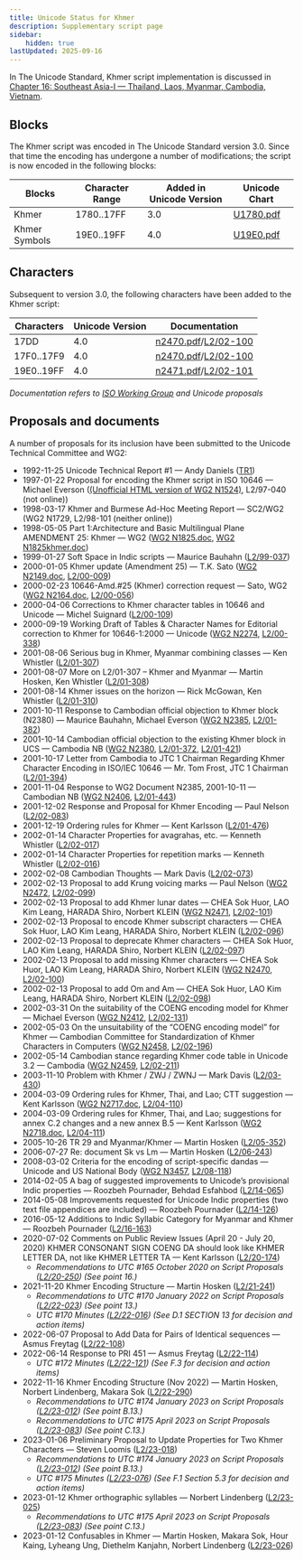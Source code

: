 ```yaml
---
title: Unicode Status for Khmer
description: Supplementary script page
sidebar:
    hidden: true
lastUpdated: 2025-09-16
---
```


In The Unicode Standard, Khmer script implementation is discussed in [Chapter 16: Southeast Asia-I — Thailand, Laos, Myanmar, Cambodia, Vietnam](https://www.unicode.org/versions/latest/core-spec/chapter-16/#G64642).

## Blocks

The Khmer script was encoded in The Unicode Standard version 3.0. Since that time the encoding has undergone a number of modifications; the script is now encoded in the following blocks:

| Blocks | Character Range | Added in Unicode Version | Unicode Chart |
| ------ | --------------- | ------------------------ | ------------- |
| Khmer | 1780..17FF | 3.0 | [U1780.pdf](http://www.unicode.org/charts/PDF/U1780.pdf) |
| Khmer Symbols | 19E0..19FF | 4.0 | [U19E0.pdf](http://www.unicode.org/charts/PDF/U19E0.pdf) |

## Characters

Subsequent to version 3.0, the following characters have been added to the Khmer script:

| Characters | Unicode Version | Documentation |
| ---------- | --------------- | ------------- |
| 17DD | 4.0 | [n2470.pdf](https://www.unicode.org/wg2/docs/n2470.pdf)/[L2/02-100](http://www.unicode.org/cgi-bin/GetMatchingDocs.pl?L2/02-100) |
| 17F0..17F9 | 4.0 | [n2470.pdf](https://www.unicode.org/wg2/docs/n2470.pdf)/[L2/02-100](http://www.unicode.org/cgi-bin/GetMatchingDocs.pl?L2/02-100) |
| 19E0..19FF | 4.0 | [n2471.pdf](https://www.unicode.org/wg2/docs/n2471.pdf)/[L2/02-101](http://www.unicode.org/cgi-bin/GetMatchingDocs.pl?L2/02-101) |

_Documentation refers to [ISO Working Group](https://www.unicode.org/wg2/) and Unicode proposals_

## Proposals and documents

A number of proposals for its inclusion have been submitted to the Unicode Technical Committee and WG2:
- 1992-11-25 Unicode Technical Report #1 — Andy Daniels ([TR1](http://www.unicode.org/reports/tr1.html))         
- 1997-01-22 Proposal for encoding the Khmer script in ISO 10646 — Michael Everson ([(Unofficial HTML version of WG2 N1524)](http://www.evertype.com/standards/km/km.html), L2/97-040  (not online))
- 1998-03-17 Khmer and Burmese Ad-Hoc Meeting Report — SC2/WG2 (WG2 N1729, L2/98-101 (neither online))
- 1998-05-05 Part 1:Architecture and Basic Multilingual Plane AMENDMENT 25: Khmer — WG2 ([WG2 N1825.doc](https://www.unicode.org/wg2/docs/n1825.doc), [WG2 N1825khmer.doc](https://www.unicode.org/wg2/docs/n1825khmer.doc))
- 1999-01-27 Soft Space in Indic scripts — Maurice Bauhahn ([L2/99-037](http://www.unicode.org/cgi-bin/GetMatchingDocs.pl?L2/99-037))
- 2000-01-05 Khmer update (Amendment 25) — T.K. Sato ([WG2 N2149.doc](https://www.unicode.org/wg2/docs/n2149.doc), [L2/00-009](http://www.unicode.org/cgi-bin/GetMatchingDocs.pl?L2/00-009))
- 2000-02-23 10646-Amd.#25 (Khmer) correction request — Sato,  WG2 ([WG2 N2164.doc](https://www.unicode.org/wg2/docs/n2164.doc), [L2/00-056](http://www.unicode.org/cgi-bin/GetMatchingDocs.pl?L2/00-056))
- 2000-04-06 Corrections to Khmer character tables in 10646 and Unicode — Michel Suignard ([L2/00-109](http://www.unicode.org/cgi-bin/GetMatchingDocs.pl?L2/00-109))
- 2000-09-19 Working Draft of Tables &amp; Character Names for Editorial correction to Khmer for 10646-1:2000 — Unicode ([WG2 N2274](https://www.unicode.org/wg2/docs/n2274.pdf), [L2/00-338](http://www.unicode.org/cgi-bin/GetMatchingDocs.pl?L2/00-338))
- 2001-08-06 Serious bug in Khmer, Myanmar combining classes — Ken Whistler ([L2/01-307](http://www.unicode.org/cgi-bin/GetMatchingDocs.pl?L2/01-307))
- 2001-08-07 More on L2/01-307 – Khmer and Myanmar — Martin Hosken, Ken Whistler ([L2/01-308](http://www.unicode.org/cgi-bin/GetMatchingDocs.pl?L2/01-308))
- 2001-08-14 Khmer issues on the horizon — Rick McGowan, Ken Whistler ([L2/01-310](http://www.unicode.org/cgi-bin/GetMatchingDocs.pl?L2/01-310))
- 2001-10-11 Response to Cambodian official objection to Khmer block (N2380) — Maurice Bauhahn, Michael Everson ([WG2 N2385](https://www.unicode.org/wg2/docs/n2385.pdf), [L2/01-382](http://www.unicode.org/cgi-bin/GetMatchingDocs.pl?L2/01-382))
- 2001-10-14 Cambodian official objection to the existing Khmer block in UCS — Cambodia NB ([WG2 N2380](https://www.unicode.org/wg2/docs/n2380.pdf), [L2/01-372](http://www.unicode.org/cgi-bin/GetMatchingDocs.pl?L2/01-372), [L2/01-421](http://www.unicode.org/cgi-bin/GetMatchingDocs.pl?L2/01-421))
- 2001-10-17 Letter from Cambodia to JTC 1 Chairman Regarding Khmer Character Encoding in ISO/IEC 10646 — Mr. Tom Frost, JTC 1 Chairman ([L2/01-394](http://www.unicode.org/cgi-bin/GetMatchingDocs.pl?L2/01-394))
- 2001-11-04 Response to WG2 Document N2385, 2001-10-11 — Cambodian NB      ([WG2 N2406](https://www.unicode.org/wg2/docs/n2406.pdf), [L2/01-443](http://www.unicode.org/cgi-bin/GetMatchingDocs.pl?L2/01-443))
- 2001-12-02 Response and Proposal for Khmer Encoding — Paul Nelson ([L2/02-083](http://www.unicode.org/cgi-bin/GetMatchingDocs.pl?L2/02-083))
- 2001-12-19 Ordering rules for Khmer — Kent Karlsson ([L2/01-476](http://www.unicode.org/cgi-bin/GetMatchingDocs.pl?L2/01-476))
- 2002-01-14 Character Properties for avagrahas, etc. — Kenneth Whistler ([L2/02-017](http://www.unicode.org/cgi-bin/GetMatchingDocs.pl?L2/02-017))
- 2002-01-14 Character Properties for repetition marks — Kenneth Whistler ([L2/02-016](http://www.unicode.org/cgi-bin/GetMatchingDocs.pl?L2/02-016))
- 2002-02-08 Cambodian Thoughts — Mark Davis ([L2/02-073](http://www.unicode.org/cgi-bin/GetMatchingDocs.pl?L2/02-073))
- 2002-02-13 Proposal to add Krung voicing marks — Paul Nelson ([WG2 N2472](https://www.unicode.org/wg2/docs/n2472.pdf), [L2/02-099](http://www.unicode.org/cgi-bin/GetMatchingDocs.pl?L2/02-099))
- 2002-02-13 Proposal to add Khmer lunar dates — CHEA Sok Huor, LAO Kim Leang, HARADA Shiro, Norbert KLEIN ([WG2 N2471](https://www.unicode.org/wg2/docs/n2471.pdf), [L2/02-101](http://www.unicode.org/cgi-bin/GetMatchingDocs.pl?L2/02-101))
- 2002-02-13 Proposal to encode Khmer subscript characters — CHEA Sok Huor, LAO Kim Leang, HARADA Shiro, Norbert KLEIN ([L2/02-096](http://www.unicode.org/cgi-bin/GetMatchingDocs.pl?L2/02-096))
- 2002-02-13 Proposal to deprecate Khmer characters — CHEA Sok Huor, LAO Kim Leang, HARADA Shiro, Norbert KLEIN ([L2/02-097](http://www.unicode.org/cgi-bin/GetMatchingDocs.pl?L2/02-097))
- 2002-02-13 Proposal to add missing Khmer characters — CHEA Sok Huor, LAO Kim Leang, HARADA Shiro, Norbert KLEIN ([WG2 N2470](https://www.unicode.org/wg2/docs/n2470.pdf), [L2/02-100](http://www.unicode.org/cgi-bin/GetMatchingDocs.pl?L2/02-100))
- 2002-02-13 Proposal to add Om and Am — CHEA Sok Huor, LAO Kim Leang, HARADA Shiro, Norbert KLEIN ([L2/02-098](http://www.unicode.org/cgi-bin/GetMatchingDocs.pl?L2/02-098))
- 2002-03-31 On the suitability of the COENG encoding model for Khmer — Michael Everson ([WG2 N2412](https://www.unicode.org/wg2/docs/n2412.pdf), [L2/02-131](http://www.unicode.org/cgi-bin/GetMatchingDocs.pl?L2/02-131))
- 2002-05-03 On the unsuitability of the “COENG encoding model” for Khmer — Cambodian Committee for Standardization of Khmer Characters in Computers ([WG2 N2458](https://www.unicode.org/wg2/docs/n2458.pdf), [L2/02-196](http://www.unicode.org/cgi-bin/GetMatchingDocs.pl?L2/02-196))
- 2002-05-14 Cambodian stance regarding Khmer code table in Unicode 3.2 — Cambodia ([WG2 N2459](https://www.unicode.org/wg2/docs/n2459.pdf), [L2/02-211](http://www.unicode.org/cgi-bin/GetMatchingDocs.pl?L2/02-211))
- 2003-11-10 Problem with Khmer / ZWJ / ZWNJ — Mark Davis ([L2/03-430](http://www.unicode.org/cgi-bin/GetMatchingDocs.pl?L2/03-430))
- 2004-03-09 Ordering rules for Khmer, Thai, and Lao; CTT suggestion — Kent Karlsson ([WG2 N2717.doc](https://www.unicode.org/wg2/docs/n2717.doc), [L2/04-110](http://www.unicode.org/cgi-bin/GetMatchingDocs.pl?L2/04-110))
- 2004-03-09 Ordering rules for Khmer, Thai, and Lao; suggestions for annex C.2 changes and a new annex B.5 — Kent Karlsson         ([WG2 N2718.doc](https://www.unicode.org/wg2/docs/n2718.doc), [L2/04-111](http://www.unicode.org/cgi-bin/GetMatchingDocs.pl?L2/04-111))
- 2005-10-26 TR 29 and Myanmar/Khmer — Martin Hosken ([L2/05-352](http://www.unicode.org/cgi-bin/GetMatchingDocs.pl?L2/05-352))
- 2006-07-27 Re: document Sk vs Lm  — Martin Hosken ([L2/06-243](http://www.unicode.org/cgi-bin/GetMatchingDocs.pl?L2/06-243))
- 2008-03-02 Criteria for the encoding of script-specific dandas — Unicode and US National Body ([WG2 N3457](https://www.unicode.org/wg2/docs/n3457.pdf), [L2/08-118](http://www.unicode.org/cgi-bin/GetMatchingDocs.pl?L2/08-118))
- 2014-02-05 A bag of suggested improvements to Unicode’s provisional Indic properties — Roozbeh Pournader, Behdad Esfahbod ([L2/14-065](http://www.unicode.org/cgi-bin/GetMatchingDocs.pl?L2/14-065))
- 2014-05-08 Improvements requested for Unicode Indic properties (two text file appendices are included) — Roozbeh Pournader ([L2/14-126](http://www.unicode.org/cgi-bin/GetMatchingDocs.pl?L2/14-126))
- 2016-05-12 Additions to Indic Syllabic Category for Myanmar and Khmer — Roozbeh Pournader ([L2/16-163](http://www.unicode.org/cgi-bin/GetMatchingDocs.pl?L2/16-163))
- 2020-07-02 Comments on Public Review Issues (April 20 - July 20, 2020) KHMER CONSONANT SIGN COENG DA should look like KHMER LETTER DA, not like KHMER LETTER TA  — Kent Karlsson  ([L2/20-174](http://www.unicode.org/cgi-bin/GetMatchingDocs.pl?L2/20-174))
  - _Recommendations to UTC #165 October 2020 on Script Proposals ([L2/20-250](http://www.unicode.org/L2/L2020/20250-script-adhoc-rept.pdf)) (See point 16.)_
- 2021-11-20 Khmer Encoding Structure — Martin Hosken ([L2/21-241](http://www.unicode.org/cgi-bin/GetMatchingDocs.pl?L2/21-241))
  - _Recommendations to UTC #170 January 2022 on Script Proposals ([L2/22-023](http://www.unicode.org/L2/L2022/22023-script-adhoc-rept.pdf)) (See point 13.)_
  - _UTC #170 Minutes ([L2/22-016](https://www.unicode.org/L2/L2022/22016.htm)) (See D.1 SECTION 13 for decision and action items)_
- 2022-06-07 Proposal to Add Data for Pairs of Identical sequences — Asmus Freytag ([L2/22-108](http://www.unicode.org/cgi-bin/GetMatchingDocs.pl?L2/22-108))
- 2022-06-14 Response to PRI 451 — Asmus Freytag ([L2/22-114](http://www.unicode.org/cgi-bin/GetMatchingDocs.pl?L2/22-114))
  - _UTC #172 Minutes ([L2/22-121](https://www.unicode.org/L2/L2022/22121.htm)) (See F.3 for decision and action items)_
- 2022-11-16 Khmer Encoding Structure (Nov 2022) — Martin Hosken, Norbert Lindenberg, Makara Sok ([L2/22-290](http://www.unicode.org/cgi-bin/GetMatchingDocs.pl?L2/22-290))
  - _Recommendations to UTC #174 January 2023 on Script Proposals ([L2/23-012](https://www.unicode.org/cgi-bin/GetMatchingDocs.pl?L2/23-012)) (See point B.13.)_
  - _Recommendations to UTC #175 April 2023 on Script Proposals ([L2/23-083](https://www.unicode.org/cgi-bin/GetMatchingDocs.pl?L2/23-083)) (See point C.13.)_
- 2023-01-06 Preliminary Proposal to Update Properties for Two Khmer Characters — Steven Loomis ([L2/23-018](http://www.unicode.org/cgi-bin/GetMatchingDocs.pl?L2/23-018))
  - _Recommendations to UTC #174 January 2023 on Script Proposals ([L2/23-012](https://www.unicode.org/cgi-bin/GetMatchingDocs.pl?L2/23-012)) (See point B.13.)_
  - _UTC #175 Minutes ([L2/23-076](http://www.unicode.org/L2/L2023/23076.htm)) (See F.1 Section 5.3 for decision and action items)_
- 2023-01-12 Khmer orthographic syllables — Norbert Lindenberg ([L2/23-025](http://www.unicode.org/cgi-bin/GetMatchingDocs.pl?L2/23-025))
  - _Recommendations to UTC #175 April 2023 on Script Proposals ([L2/23-083](https://www.unicode.org/cgi-bin/GetMatchingDocs.pl?L2/23-083)) (See point C.13.)_
- 2023-01-12 Confusables in Khmer — Martin Hosken, Makara Sok, Hour Kaing, Lyheang Ung, Diethelm Kanjahn, Norbert Lindenberg ([L2/23-026](http://www.unicode.org/cgi-bin/GetMatchingDocs.pl?L2/23-026))
